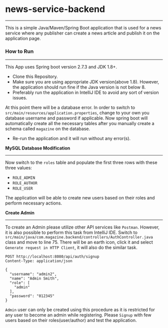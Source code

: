 # news-service-backend 
<hr>
This is a simple Java/Maven/Spring Boot application that is used for a news service where any publisher can create a news article and publish it on the application page.

### How to Run
<hr>
This App uses Spring boot version 2.7.3 and JDK 1.8+.<br>

- Clone this Repository.
- Make sure you are using appropriate JDK version(above 1.8). However, the application should run fine if the Java version is not below 8.
- Preferably run the application in IntelliJ IDE to avoid any sort of version issues.

At this point there will be a database error. In order to switch to `src/main/resources/application.properties`, change to your own you database username and password if applicable.
Now spring boot will automatically create all the necessary tables after you manually create a schema called `magazine` on the database.

- Re-run the application and it will run without any error(s).

**MySQL Database Modification**
<br><hr>
Now switch to the `roles` table and populate the first three rows with these three values:
- `ROLE_ADMIN`
- `ROLE_AUTHOR`
- `ROLE_USER`

The application will be able to create new users based on their roles and perform necessary actions.

**Create Admin**<br><hr>
To create an Admin please utilize other API services like `Postman`. However, it is also possible to perform this task from IntelliJ IDE. Switch to `src/main/java/com.magazine.backend/controllers/AuthController.java` class and move to line 75. There will be an earth icon, click it and select `Generate request in HTTP Client`, it will also do the similar task.
```
POST http://localhost:8080/api/auth/signup
Content-Type: application/json

{
  "username": "admin2",
  "name": "Admin Smith",
  "role": [
    "admin"
  ],
  "password": "012345"
}
```
`Admin` user can only be created using this procedure as it is restricted for any user to become an admin while registering. Please `Signup` with few users based on their roles(user/author) and test the application.


